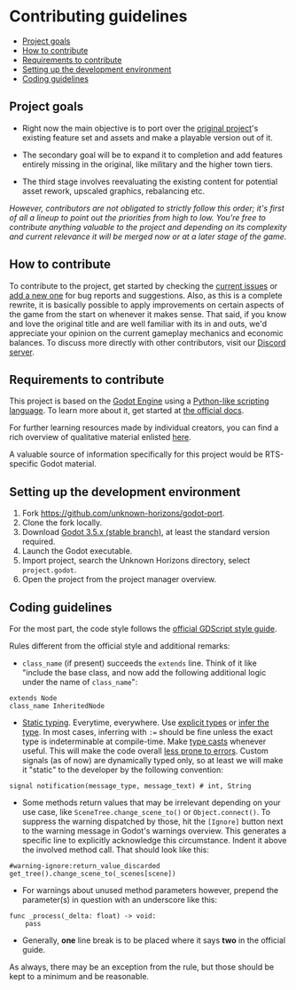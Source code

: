 # Contributing guidelines

- [Project goals](#project-goals)
- [How to contribute](#how-to-contribute)
- [Requirements to contribute](#requirements-to-contribute)
- [Setting up the development environment](#setting-up-the-development-environment)
- [Coding guidelines](#coding-guidelines)

## Project goals

- Right now the main objective is to port over the [original project](https://github.com/unknown-horizons/unknown-horizons)'s existing feature set and assets and make a playable version out of it.

- The secondary goal will be to expand it to completion and add features entirely missing in the original, like military and the higher town tiers.

- The third stage involves reevaluating the existing content for potential asset rework, upscaled graphics, rebalancing etc.

*However, contributors are not obligated to strictly follow this order; it's first of all a lineup to point out the priorities from high to low. You're free to contribute anything valuable to the project and depending on its complexity and current relevance it will be merged now or at a later stage of the game.*

## How to contribute

To contribute to the project, get started by checking the [current issues](https://github.com/unknown-horizons/godot-port/issues) or [add a new one](https://github.com/unknown-horizons/godot-port/issues/new/choose) for bug reports and suggestions. Also, as this is a complete rewrite, it is basically possible to apply improvements on certain aspects of the game from the start on whenever it makes sense. That said, if you know and love the original title and are well familiar with its in and outs, we'd appreciate your opinion on the current gameplay mechanics and economic balances. To discuss more directly with other contributors, visit our [Discord server](https://discord.gg/VX6m2ZX).

## Requirements to contribute

This project is based on the [Godot Engine](https://godotengine.org/) using a [Python-like scripting language](https://docs.godotengine.org/en/stable/getting_started/scripting/gdscript/gdscript_basics.html). To learn more about it, get started at [the official docs](https://docs.godotengine.org/en/stable/).

For further learning resources made by individual creators, you can find a rich overview of qualitative material enlisted [here](https://docs.godotengine.org/en/stable/community/tutorials.html).

A valuable source of information specifically for this project would be RTS-specific Godot material.

## Setting up the development environment

1. Fork <https://github.com/unknown-horizons/godot-port>.
1. Clone the fork locally.
1. Download [Godot 3.5.x (stable branch)](https://godotengine.org/download/3.x/), at least the standard version required.
1. Launch the Godot executable.
1. Import project, search the Unknown Horizons directory, select `project.godot`.
1. Open the project from the project manager overview.

## Coding guidelines

For the most part, the code style follows the [official GDScript style guide](https://docs.godotengine.org/en/stable/getting_started/scripting/gdscript/gdscript_styleguide.html).

Rules different from the official style and additional remarks:

- `class_name` (if present) succeeds the `extends` line. Think of it like "include the base class, and now add the following additional logic under the name of `class_name`":

```gdscript
extends Node
class_name InheritedNode
```

- [Static typing](https://docs.godotengine.org/en/stable/getting_started/scripting/gdscript/static_typing.html). Everytime, everywhere. Use [explicit types](https://docs.godotengine.org/en/stable/getting_started/scripting/gdscript/gdscript_styleguide.html#declared-types) or [infer the type](https://docs.godotengine.org/en/stable/getting_started/scripting/gdscript/gdscript_styleguide.html#inferred-types). In most cases, inferring with `:=` should be fine unless the exact type is indeterminable at compile-time. Make [type casts](https://docs.godotengine.org/en/stable/getting_started/scripting/gdscript/static_typing.html#variable-casting) whenever useful. This will make the code overall [less prone to errors](https://docs.godotengine.org/en/stable/getting_started/scripting/gdscript/static_typing.html#safe-lines). Custom signals (as of now) are dynamically typed only, so at least we will make it "static" to the developer by the following convention:

```gdscript
signal notification(message_type, message_text) # int, String
```

- Some methods return values that may be irrelevant depending on your use case, like `SceneTree.change_scene_to()` or `Object.connect()`. To suppress the warning dispatched by those, hit the `[Ignore]` button next to the warning message in Godot's warnings overview. This generates a specific line to explicitly acknowledge this circumstance. Indent it above the involved method call. That should look like this:

```gdscript
#warning-ignore:return_value_discarded
get_tree().change_scene_to(_scenes[scene])
```

- For warnings about unused method parameters however, prepend the parameter(s) in question with an underscore like this:

```gdscript
func _process(_delta: float) -> void:
    pass
```

- Generally, **one** line break is to be placed where it says **two** in the official guide.

As always, there may be an exception from the rule, but those should be kept to a minimum and be reasonable.
